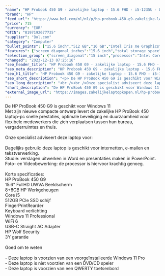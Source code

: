 ```yaml
---
"name": "HP Probook 450 G9 - zakelijke laptop - 15.6 FHD - i5-1235U - 8+8GB - 512GB - W11P - Keyboard verlichting - 3 jaar garantie"
"brand": "HP"
"feed_url": "https://www.bol.com/nl/nl/p/hp-probook-450-g9-zakelijke-laptop-15-6-fhd-i5-1235u-8-8gb-512gb-w10p-keyboard-verlichting-3-jaar-garantie/9300000139548492"
"price": 715
"currency": "EUR"
"GTIN": "0197192677735"
"supplier": "Bol.com"
"category": "Computer"
"bullet_points": ["15.6 inch","512 GB","16 GB","Intel Iris Xe Graphics"]
"features": {"screen_diagonal_inches":"15.6 inch","total_storage_space":"512 GB","memory_size":"16 GB","graphics_card":"Intel Iris Xe Graphics"}
"selection_group": {"screen_diagonal":"15 inch","processor":"Intel Core i5","changed_price_past_3_days":false,"product_family":"Probook"}
"changed": "2023-12-13 07:25:16"
"seo_header_title": "HP Probook 450 G9 - zakelijke laptop - 15.6 FHD - i5-1235U - 8+8GB - 512GB - W11P - Keyboard verlichting - 3 jaar garantie"
"seo_meta_description": "HP Probook 450 G9 - zakelijke laptop - 15.6 FHD - i5-1235U - 8+8GB - 512GB - W11P - Keyboard verlichting - 3 jaar garantie"
"seo_h1_title": "HP Probook 450 G9 - zakelijke laptop - 15.6 FHD - i5-1235U - 8+8GB - 512GB - W11P - Keyboard verlichting - 3 jaar garantie"
"seo_short_description": "<p> De HP ProBook 450 G9 is geschikt voor Windows 11 <br />Met zijn nieuwe compacte ontwerp levert de zakelijke HP ProBook 450 laptop-pc snelle prestaties, optimale beveiliging en duurzaamheid voor flexibele medewerkers die zich verplaatsen tussen hun bureau, vergaderruimtes en thuis."
"seo_long_description": "<br /><br />Onze specialist adviseert deze laptop voor: <br /><br />Dagelijks gebruik: deze laptop is geschikt voor internetten, e-mailen en tekstverwerking. <br />Studie: verslagen uitwerken in Word en presentaties maken in PowerPoint. <br />Foto- en Videobewerking: de processor is hiervoor krachtig genoeg. <br /><br />Korte specificaties: <br />HP ProBook 450 G9 <br />15. 6\" FullHD UWVA Beeldscherm <br />8+8GB HP Werkgeheugen <br />Core i5 <br />512GB PCIe SSD schijf <br />FingerPrintRearder <br />Keyboard verlichting <br />Windows 11 Professional <br />WiFi 6 <br />USB-C Straight AC Adapter <br />HP Wolf Security <br />3Y garantie <br /><br />Goed om te weten <br /><br />- Deze laptop is voorzien van een voorgeïnstalleerde Windows 11 Pro <br />- Deze laptop is niet voorzien van een DVD/CD speler <br />- Deze laptop is voorzien van een QWERTY toetsenbord </p>"
"short_description": "De HP ProBook 450 G9 is geschikt voor Windows 11 Met zijn nieuwe compacte ontwerp levert de zakelijke HP ProBook 450 laptop-pc snelle prestaties, optimale beveiliging en duurzaamheid voor flexibele medewerkers die zich verplaatsen tussen hun bureau, vergaderruimtes en thuis. Onze specialist adviseert deze laptop voor: Dagelijks gebruik: deze laptop is geschikt voor internetten, e-mailen en tekstverwerking. Studie: verslagen uitwerken in Word en presentaties maken in PowerPoint. Foto- en Videobewerking: de processor is hiervoor krachtig genoeg. Korte specificaties: HP ProBook 450 G9 15.6\" FullHD UWVA Beeldscherm 8+8GB HP Werkgeheugen Core i5 512GB PCIe SSD schijf FingerPrintRearder Keyboard verlichting Windows 11 Professional WiFi 6 USB-C Straight AC Adapter HP Wolf Security 3Y garantie Goed om te weten - Deze laptop is voorzien van een voorgeïnstalleerde Windows 11 Pro - Deze laptop is niet voorzien van een DVD/CD speler - Deze laptop is voorzien van een QWERTY toetsenbord"
"external_image_url": "https://images.zakelijkelaptopkopen.nl/hp-probook-450-g9-zakelijke-laptop-15-6-fhd-i5-1235u-8-8gb-512gb-w10p-keyboard-verlichting-3-jaar-garantie.webp"
---
```


<p> De HP ProBook 450 G9 is geschikt voor Windows 11 <br />Met zijn nieuwe compacte ontwerp levert de zakelijke HP ProBook 450 laptop-pc snelle prestaties, optimale beveiliging en duurzaamheid voor flexibele medewerkers die zich verplaatsen tussen hun bureau, vergaderruimtes en thuis. <br /><br />Onze specialist adviseert deze laptop voor: <br /><br />Dagelijks gebruik: deze laptop is geschikt voor internetten, e-mailen en tekstverwerking. <br />Studie: verslagen uitwerken in Word en presentaties maken in PowerPoint. <br />Foto- en Videobewerking: de processor is hiervoor krachtig genoeg. <br /><br />Korte specificaties: <br />HP ProBook 450 G9 <br />15.6" FullHD UWVA Beeldscherm <br />8+8GB HP Werkgeheugen <br />Core i5 <br />512GB PCIe SSD schijf <br />FingerPrintRearder <br />Keyboard verlichting <br />Windows 11 Professional <br />WiFi 6 <br />USB-C Straight AC Adapter <br />HP Wolf Security <br />3Y garantie <br /><br />Goed om te weten <br /><br />- Deze laptop is voorzien van een voorgeïnstalleerde Windows 11 Pro <br />- Deze laptop is niet voorzien van een DVD/CD speler <br />- Deze laptop is voorzien van een QWERTY toetsenbord </p>